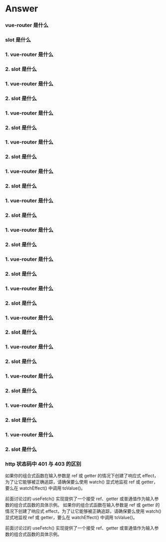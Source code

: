 # Answer

<h3 id='vue-1'>vue-router 是什么</h3>

<h3 id='vue-2'>slot 是什么</h3>

<h3 id='vue-1'>1. vue-router 是什么</h3>

<h3 id='vue-2'>2. slot 是什么</h3>

<h3 id='vue-1'>1. vue-router 是什么</h3>

<h3 id='vue-2'>2. slot 是什么</h3>

<h3 id='vue-1'>1. vue-router 是什么</h3>

<h3 id='vue-2'>2. slot 是什么</h3>

<h3 id='vue-1'>1. vue-router 是什么</h3>

<h3 id='vue-2'>2. slot 是什么</h3>

<h3 id='vue-1'>1. vue-router 是什么</h3>

<h3 id='vue-2'>2. slot 是什么</h3>

<h3 id='vue-1'>1. vue-router 是什么</h3>

<h3 id='vue-2'>2. slot 是什么</h3>

<h3 id='vue-1'>1. vue-router 是什么</h3>

<h3 id='vue-2'>2. slot 是什么</h3>

<h3 id='vue-1'>1. vue-router 是什么</h3>

<h3 id='vue-2'>2. slot 是什么</h3>

<h3 id='vue-1'>1. vue-router 是什么</h3>

<h3 id='vue-2'>2. slot 是什么</h3>

<h3 id='vue-1'>1. vue-router 是什么</h3>

<h3 id='vue-2'>2. slot 是什么</h3>

<h3 id='vue-1'>1. vue-router 是什么</h3>

<h3 id='vue-2'>2. slot 是什么</h3>

<h3 id='vue-1'>1. vue-router 是什么</h3>

<h3 id='vue-2'>2. slot 是什么</h3>

<h3 id='vue-1'>1. vue-router 是什么</h3>

<h3 id='vue-2'>2. slot 是什么</h3>


<h3 id='vue-1'>1. vue-router 是什么</h3>

<h3 id='vue-2'>2. slot 是什么</h3>


<h3 id='http-状态码中-401-与-403-的区别'>http 状态码中 401 与 403 的区别</h3>
如果你的组合式函数在输入参数是 ref 或 getter 的情况下创建了响应式 effect，为了让它能够被正确追踪，请确保要么使用 watch() 显式地监视 ref 或 getter，要么在 watchEffect() 中调用 toValue()。

前面讨论过的 useFetch() 实现提供了一个接受 ref、getter 或普通值作为输入参数的组合式函数的具体示例。
如果你的组合式函数在输入参数是 ref 或 getter 的情况下创建了响应式 effect，为了让它能够被正确追踪，请确保要么使用 watch() 显式地监视 ref 或 getter，要么在 watchEffect() 中调用 toValue()。

前面讨论过的 useFetch() 实现提供了一个接受 ref、getter 或普通值作为输入参数的组合式函数的具体示例。